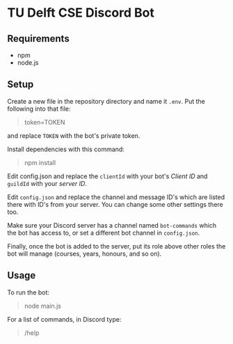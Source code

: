# TU Delft CSE Discord Bot

## Requirements

- npm
- node.js

## Setup

Create a new file in the repository directory and name it `.env`.
Put the following into that file:

> token=TOKEN

and replace `TOKEN` with the bot's private token.

Install dependencies with this command:

> npm install

Edit config.json and replace the `clientId` with your bot's *Client ID* and `guildId` with your *server ID*.

Edit `config.json` and replace the channel and message ID's which are listed there with ID's from your server. You can change some other settings there too.

Make sure your Discord server has a channel named `bot-commands` which the bot has access to, or set a different bot channel in `config.json`.

Finally, once the bot is added to the server, put its role above other roles the bot will manage (courses, years, honours, and so on).

## Usage

To run the bot:

> node main.js

For a list of commands, in Discord type:

> /help
